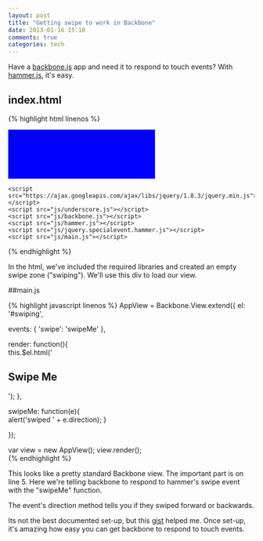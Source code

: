 ```yaml
---
layout: post
title: "Getting swipe to work in Backbone"
date: 2013-01-16 15:10
comments: true
categories: tech
---
```

Have a [backbone.js] app and need it to respond to touch
events? With [hammer.js], it's easy.

## index.html

{% highlight html linenos %}
<html>
  <head>
    <title>Swipe Backbone with Hammer.js</title>
    <meta name="viewport" content="width=device-width, initial-scale=1, maximum-scale=1">		
    <style>
    #swiping {
      height: 100px;
      width: 300px;
      text-align: center;				
      background: blue;
      color: white;
    }			
    </style>
  </head>
  <body>				
    <div id="swiping"></div>
		
    <script src="https://ajax.googleapis.com/ajax/libs/jquery/1.8.3/jquery.min.js"></script>
    <script src="js/underscore.js"></script>
    <script src="js/backbone.js"></script>		
    <script src="js/hammer.js"></script>
    <script src="js/jquery.specialevent.hammer.js"></script>
    <script src="js/main.js"></script>
  </body>

</html>
{% endhighlight %}

In the html, we've included the required libraries and created
an empty swipe zone ("swiping"). We'll use this div to load
our view.

##main.js

{% highlight javascript linenos %}
AppView = Backbone.View.extend({
  el: '#swiping',					
    
  events: {
    'swipe': 'swipeMe'
  },
    
  render: function(){				
    this.$el.html('<h2>Swipe Me</h2>');
  },
    
  swipeMe: function(e){				
    alert('swiped ' + e.direction);
  }
    
});

var view = new AppView();
view.render();		
{% endhighlight %}

This looks like a pretty standard Backbone view. The important part is
on line 5. Here we're telling backbone to respond to hammer's swipe
event with the "swipeMe" function. 

The event's direction method tells you if they swiped forward
or backwards. 

Its not the best documented set-up, but this [gist] helped me. Once set-up, it's amazing how easy you can get backbone to respond to touch events.

[backbone.js]:http://backbonejs.org/
[hammer.js]:http://eightmedia.github.com/hammer.js/
[gist]:https://gist.github.com/4279025 
